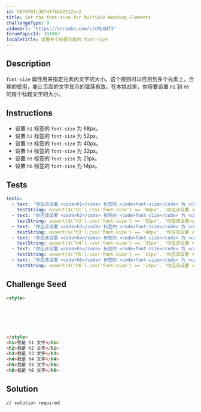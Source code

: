 ```yaml
---
id: 587d781c367417b2b2512ac2
title: Set the font-size for Multiple Heading Elements
challengeType: 0
videoUrl: 'https://scrimba.com/c/cPpQNT3'
forumTopicId: 301067
localeTitle: 设置多个标题元素的 font-size
---
```


## Description
<section id='description'>
<code>font-size</code> 属性用来指定元素内文字的大小。这个规则可以应用到多个元素上，合理的使用，能让页面的文字显示的错落有致。在本挑战里，你将要设置 <code>h1</code> 到 <code>h6</code> 的每个标题文字的大小。
</section>

## Instructions
<section id='instructions'>
<ul><li>设置 <code>h1</code> 标签的 <code>font-size</code> 为 68px。</li><li>设置 <code>h2</code> 标签的 <code>font-size</code> 为 52px。</li><li>设置 <code>h3</code> 标签的 <code>font-size</code> 为 40px。</li><li>设置 <code>h4</code> 标签的 <code>font-size</code> 为 32px。</li><li>设置 <code>h5</code> 标签的 <code>font-size</code> 为 21px。</li><li>设置 <code>h6</code> 标签的 <code>font-size</code> 为 14px。</li></ul>
</section>

## Tests
<section id='tests'>

```yml
tests:
  - text: '你应该设置 <code>h1</code> 标签的 <code>font-size</code> 为 <code>68px</code>。'
    testString: assert($('h1').css('font-size') == '68px', '你应该设置 <code>h1</code> 标签的 <code>font-size</code> 为 <code>68px</code>。');
  - text: '你应该设置 <code>h2</code> 标签的 <code>font-size</code> 为 <code>52px</code>。'
    testString: assert($('h2').css('font-size') == '52px', '你应该设置<code>h2</code>标签的<code>font-size</code> 为 <code>52px</code>。');
  - text: '你应该设置 <code>h3</code> 标签的 <code>font-size</code> 为 <code>40px</code>。'
    testString: assert($('h3').css('font-size') == '40px', '你应该设置 <code>h3</code> 标签的 <code>font-size</code> 为 <code>40px</code>。');
  - text: '你应该设置 <code>h4</code> 标签的 <code>font-size</code> 为 <code>32px</code>。'
    testString: assert($('h4').css('font-size') == '32px', '你应该设置 <code>h4</code> 标签的 <code>font-size</code> 为 <code>32px</code>。');
  - text: '你应该设置 <code>h5</code> 标签的 <code>font-size</code> 为 <code>21px</code>。'
    testString: assert($('h5').css('font-size') == '21px', '你应该设置 <code>h6</code> 标签的 <code>font-size</code> 为 <code>21px</code>。');
  - text: '你应该设置 <code>h6</code> 标签的 <code>font-size</code> 为 <code>14px</code>。'
    testString: assert($('h6').css('font-size') == '14px', '你应该设置 <code>h6</code> 标签的 <code>font-size</code> 为 <code>14px</code>。');

```

</section>

## Challenge Seed
<section id='challengeSeed'>

<div id='html-seed'>

```html
<style>
  
  
  
  
  
  
</style>
<h1>我是 h1 文字</h1>
<h2>我是 h2 文字</h2>
<h3>我是 h3 文字</h3>
<h4>我是 h4 文字</h4>
<h5>我是 h5 文字</h5>
<h6>我是 h6 文字</h6>
```

</div>



</section>

## Solution
<section id='solution'>

```html
// solution required
```

</section>
              